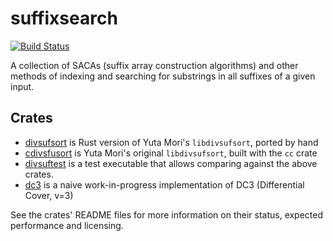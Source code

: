 
# suffixsearch

[![Build Status](https://travis-ci.org/fasterthanlime/suffixsearch.svg?branch=master)](https://travis-ci.org/fasterthanlime/suffixsearch)

A collection of SACAs (suffix array construction algorithms) and other
methods of indexing and searching for substrings in all suffixes of a
given input.

## Crates

  * [divsufsort](crates/divsufsort) is Rust version of Yuta Mori's `libdivsufsort`, ported by hand
  * [cdivsfusort](crates/cdivsufsort) is Yuta Mori's original `libdivsufsort`, built with the `cc` crate
  * [divsuftest](crates/divsuftest) is a test executable that allows comparing against the
    above crates.
  * [dc3](crates/dc3) is a naive work-in-progress implementation of DC3 (Differential Cover, v=3)

See the crates' README files for more information on their status,
expected performance and licensing.
